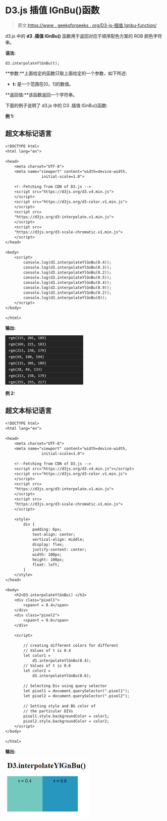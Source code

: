 # D3.js 插值 lGnBu()函数

> 原文:[https://www . geeksforgeeks . org/D3-js-插值 lgnbu-function/](https://www.geeksforgeeks.org/d3-js-interpolateylgnbu-function/)

d3.js 中的 **d3 .插值 lGnBu()** 函数用于返回对应于顺序配色方案的 RGB 颜色字符串。

**语法:**

```
d3.interpolateYlGnBu(t);
```

**参数:**上面给定的函数只取上面给定的一个参数，如下所述:

*   **t:** 是一个范围在[0，1]的数值。

**返回值:**该函数返回一个字符串。

下面的例子说明了 d3.js 中的 D3 .插值 lGnBu()函数:

**例 1:**

## 超文本标记语言

```
<!DOCTYPE html>
<html lang="en">

<head>
    <meta charset="UTF-8">
    <meta name="viewport" content="width=device-width, 
                initial-scale=1.0">

    <!--Fetching from CDN of D3.js -->
    <script src="https://d3js.org/d3.v4.min.js">
    </script>
    <script src="https://d3js.org/d3-color.v1.min.js">
    </script>
    <script src=
    "https://d3js.org/d3-interpolate.v1.min.js">
    </script>
    <script src=
    "https://d3js.org/d3-scale-chromatic.v1.min.js">
    </script>
</head>

<body>
    <script>
        console.log(d3.interpolateYlGnBu(0.4));
        console.log(d3.interpolateYlGnBu(0.3));
        console.log(d3.interpolateYlGnBu(0.2));
        console.log(d3.interpolateYlGnBu(0.5));
        console.log(d3.interpolateYlGnBu(0.4));
        console.log(d3.interpolateYlGnBu(0.9));
        console.log(d3.interpolateYlGnBu(0.2));
        console.log(d3.interpolateYlGnBu(0));
    </script>
</body>

</html>
```

**输出:**

![](img/3b13e0126b10b9bd6dd18f10fe2d1d40.png)

**例 2:**

## 超文本标记语言

```
<!DOCTYPE html>
<html lang="en">

<head>
    <meta charset="UTF-8">
    <meta name="viewport" content="width=device-width, 
                initial-scale=1.0">

    <!--Fetching from CDN of D3.js -->
    <script src="https://d3js.org/d3.v4.min.js"></script>
    <script src="https://d3js.org/d3-color.v1.min.js">
    </script>
    <script src=
    "https://d3js.org/d3-interpolate.v1.min.js">
    </script>
    <script src=
    "https://d3js.org/d3-scale-chromatic.v1.min.js">
    </script>

    <style>
        div {
            padding: 6px;
            text-align: center;
            vertical-align: middle;
            display: flex;
            justify-content: center;
            width: 100px;
            height: 100px;
            float: left;
        }
    </style>
</head>

<body>
    <h2>D3.interpolateYlGnBu() </h2>
    <div class="pixel1">
        <span>t = 0.4</span>
    </div>
    <div class="pixel2">
        <span>t = 0.6</span>
    </div>

    <script>

        // creating different colors for different
        // Values of t is 0.4
        let color1 =
            d3.interpolateYlGnBu(0.4);
        // Values of t is 0.6
        let color2 =
            d3.interpolateYlGnBu(0.6);

        // Selecting Div using query selector
        let pixel1 = document.querySelector(".pixel1");
        let pixel2 = document.querySelector(".pixel2");

        // Setting style and BG color of
        // the particular DIVs
        pixel1.style.backgroundColor = color1;
        pixel2.style.backgroundColor = color2;
    </script>
</body>

</html>
```

**输出:**

![](img/8b7dc76c368f31f15b3ce396164a2e92.png)